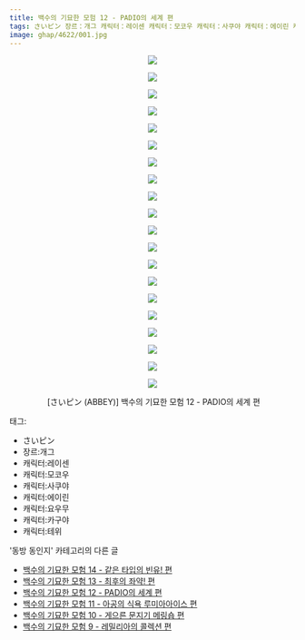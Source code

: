 ```yaml
---
title: 백수의 기묘한 모험 12 - PADIO의 세계 편
tags: さいピン 장르：개그 캐릭터：레이센 캐릭터：모코우 캐릭터：사쿠야 캐릭터：에이린 캐릭터：요우무 캐릭터：카구야 캐릭터：테위 ABBEY 동방_동인지
image: ghap/4622/001.jpg
---
```

<div class="article">
<p style="text-align: center; clear: none; float: none;"><img src="{{ site.nasurl }}/ghap/4622/001.jpg"/></p>
<p style="text-align: center; clear: none; float: none;"><img src="{{ site.nasurl }}/ghap/4622/002.jpg"/></p>
<p style="text-align: center; clear: none; float: none;"><img src="{{ site.nasurl }}/ghap/4622/003.jpg"/></p>
<p style="text-align: center; clear: none; float: none;"><img src="{{ site.nasurl }}/ghap/4622/004.jpg"/></p>
<p style="text-align: center; clear: none; float: none;"><img src="{{ site.nasurl }}/ghap/4622/005.jpg"/></p>
<p style="text-align: center; clear: none; float: none;"><img src="{{ site.nasurl }}/ghap/4622/006.jpg"/></p>
<p style="text-align: center; clear: none; float: none;"><img src="{{ site.nasurl }}/ghap/4622/007.jpg"/></p>
<p style="text-align: center; clear: none; float: none;"><img src="{{ site.nasurl }}/ghap/4622/008.jpg"/></p>
<p style="text-align: center; clear: none; float: none;"><img src="{{ site.nasurl }}/ghap/4622/009.jpg"/></p>
<p style="text-align: center; clear: none; float: none;"><img src="{{ site.nasurl }}/ghap/4622/010.jpg"/></p>
<p style="text-align: center; clear: none; float: none;"><img src="{{ site.nasurl }}/ghap/4622/011.jpg"/></p>
<p style="text-align: center; clear: none; float: none;"><img src="{{ site.nasurl }}/ghap/4622/012.jpg"/></p>
<p style="text-align: center; clear: none; float: none;"><img src="{{ site.nasurl }}/ghap/4622/013.jpg"/></p>
<p style="text-align: center; clear: none; float: none;"><img src="{{ site.nasurl }}/ghap/4622/014.jpg"/></p>
<p style="text-align: center; clear: none; float: none;"><img src="{{ site.nasurl }}/ghap/4622/015.jpg"/></p>
<p style="text-align: center; clear: none; float: none;"><img src="{{ site.nasurl }}/ghap/4622/016.jpg"/></p>
<p style="text-align: center; clear: none; float: none;"><img src="{{ site.nasurl }}/ghap/4622/017.jpg"/></p>
<p style="text-align: center; clear: none; float: none;"><img src="{{ site.nasurl }}/ghap/4622/018.jpg"/></p>
<p style="text-align: center; clear: none; float: none;"><img src="{{ site.nasurl }}/ghap/4622/019.jpg"/></p>
<p style="text-align: center; clear: none; float: none;"><img src="{{ site.nasurl }}/ghap/4622/020.jpg"/></p>
<p style="text-align: center; clear: none; float: none;"> [さいピン (ABBEY)] 백수의 기묘한 모험 12 - PADIO의 세계 편</p>
</div><div class="tagTrail">
<p>태그: </p>
<ul>
<li>さいピン</li>
<li>장르:개그</li>
<li>캐릭터:레이센</li>
<li>캐릭터:모코우</li>
<li>캐릭터:사쿠야</li>
<li>캐릭터:에이린</li>
<li>캐릭터:요우무</li>
<li>캐릭터:카구야</li>
<li>캐릭터:테위</li>
</ul>
</div><div class="another">
<p>'동방 동인지' 카테고리의 다른 글</p>
<ul>
<li><a href="/2018-08-26-ghap_4624">백수의 기묘한 모험 14 - 같은 타입의 빈유! 편</a></li>
<li><a href="/2018-08-26-ghap_4623">백수의 기묘한 모험 13 - 최후의 좌약! 편</a></li>
<li><a href="/2018-08-26-ghap_4622">백수의 기묘한 모험 12 - PADIO의 세계 편</a></li>
<li><a href="/2018-08-26-ghap_4621">백수의 기묘한 모험 11 - 아공의 식욕 루미아아이스 편</a></li>
<li><a href="/2018-08-26-ghap_4620">백수의 기묘한 모험 10 - 게으른 문지기 메링숍 편</a></li>
<li><a href="/2018-08-26-ghap_4619">백수의 기묘한 모험 9 - 레밀리아의 콜렉션 편</a></li>
</ul>
</div><div class="cb_module cb_fluid">
<div class="cb_wrt cb_profile">
</div><!-- commentList close -->
</div>